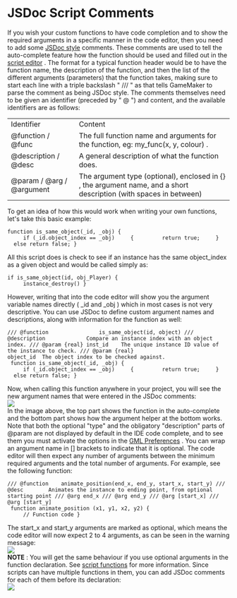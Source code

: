 # JSDoc Script Comments

If you wish your custom functions to have code completion and to show
the required arguments in a specific manner in the code editor, then you
need to add some [JSDoc
style](https://www.oracle.com/technical-resources/articles/java/javadoc-tooll)
comments. These comments are used to tell the auto-complete feature how
the function should be used and filled out in the [script
editor](../Scripts) . The format for a typical function header would
be to have the function name, the description of the function, and then
the list of the different arguments (parameters) that the function
takes, making sure to start each line with a triple backslash " /// " as
that tells GameMaker to parse the comment as being JSDoc style. The
comments themselves need to be given an identifier (preceded by " @ ")
and content, and the available identifiers are as follows:

|                                 |                                                                                                                      |
|---------------------------------|----------------------------------------------------------------------------------------------------------------------|
| Identifier                      | Content                                                                                                              |
|  @function / @func              | The full function name and arguments for the function, eg: my_func(x, y, colour) .                                   |
|  @description / @desc           | A general description of what the function does.                                                                     |
|  @param / @arg / @argument      | The argument type (optional), enclosed in {} , the argument name, and a short description (with spaces in between)   |

To get an idea of how this would work when writing your own functions,
let's take this basic example:

``` gml
function is_same_object(_id, _obj) {
     if (_id.object_index == _obj)     {         return true;     }     else return false; }
```

All this script does is check to see if an instance has the same
object_index as a given object and would be called simply as:

``` gml
if is_same_object(id, obj_Player) {
     instance_destroy() }
```

However, writing that into the code editor will show you the argument
variable names directly ( \_id and \_obj ) which in most cases is not
very descriptive. You can use JSDoc to define custom argument names and
descriptions, along with information for the function as well:

``` gml
/// @function                is_same_object(id, object) /// @description             Compare an instance index with an object index. /// @param {real} inst_id    The unique instance ID value of the instance to check. /// @param {real}
object_id  The object index to be checked against.
 function is_same_object(_id, _obj) {
     if (_id.object_index == _obj)     {         return true;     }     else return false; }
```

Now, when calling this function anywhere in your project, you will see
the new argument names that were entered in the JSDoc comments:  
![](https://gms.magecorn.com/Manual/assets/Images/Scripting_Reference/Additional_Information/JavaDoc_Example.png)  
In the image above, the top part shows the function in the auto-complete
and the bottom part shows how the argument helper at the bottom works.
Note that both the optional "type" and the obligatory "description"
parts of @param are not displayed by default in the IDE code complete,
and to see them you must activate the options in the [GML
Preferences](../../Setting_Up_And_Version_Information/IDE_Preferences/GML_Code_Preferences)
. You can wrap an argument name in \[\] brackets to indicate that it is
optional. The code editor will then expect any number of arguments
between the minimum required arguments and the total number of
arguments. For example, see the following function:

``` gml
/// @function    animate_position(end_x, end_y, start_x, start_y) /// @desc        Animates the instance to ending point, from optional starting point /// @arg end_x /// @arg end_y /// @arg [start_x] /// @arg [start_y]
 function animate_position (x1, y1, x2, y2) {
     // Function code }
```

The start_x and start_y arguments are marked as optional, which means
the code editor will now expect 2 to 4 arguments, as can be seen in the
warning message:  
![](https://gms.magecorn.com/Manual/assets/Images/Scripting_Reference/Additional_Information/JavaDoc_Optional.png)  
**NOTE** : You will get the same behaviour if you use optional arguments
in the function declaration. See [script
functions](../../GameMaker_Language/GML_Overview/Script_Functions)
for more information. Since scripts can have multiple functions in them,
you can add JSDoc comments for each of them before its declaration:  
![](https://gms.magecorn.com/Manual/assets/Images/Scripting_Reference/Additional_Information/JavaDoc_MultipleFunctions.png)  
